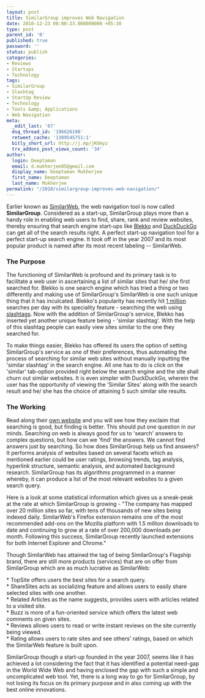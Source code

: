 ```yaml
---
layout: post
title: SimilarGroup improves Web Navigation
date: 2010-12-23 08:00:23.000000000 +05:30
type: post
parent_id: '0'
published: true
password: ''
status: publish
categories:
- Reviews
- Startups
- Technology
tags:
- SimilarGroup
- Slashtag
- StartUp Review
- Technology
- Tools &amp; Applications
- Web Navigation
meta:
  _edit_last: '67'
  dsq_thread_id: '196626198'
  retweet_cache: '1309545751:1'
  bitly_short_url: http://j.mp/jKOmyz
  trx_addons_post_views_count: '34'
author:
  login: Deeptaman
  email: d.mukherjee05@gmail.com
  display_name: Deeptaman Mukherjee
  first_name: Deeptaman
  last_name: Mukherjee
permalink: "/2010/similargroup-improves-web-navigation/"
---
```

<p>Earlier known as <a href="http://techcrunch.com/2010/05/31/similarweb-changes-name-to-similargroup-raises-more-funding/">SimilarWeb</a>, the web navigation tool is now called <strong>SimilarGroup</strong>. Considered as a start-up, SimilarGroup plays more than a handy role in enabling web users to find, share, rank and review websites, thereby ensuring that search engine start-ups like <a href="http://blekko.com/">Blekko</a> and <a href="http://duckduckgo.com/">DuckDuckGo</a> can get all of the search results right. A perfect start-up navigation tool for a perfect start-up search engine. It took off in the year 2007 and its most popular product is named after its most recent labeling -- SimilarWeb.</p>

<h3>The Purpose</h3>
<p>The functioning of SimilarWeb is profound and its primary task is to facilitate a web user in ascertaining a list of similar sites that he/ she first searched for. Blekko is one search engine which has tried a thing or two differently and making use of SimilarGroup's SimilarWeb is one such unique thing that it has inculcated. Blekko's popularity has recently hit <a href="http://crenk.com/blekko-already-receiving-one-million-searches-per-day-after-just-being-live-for-eight-days/">1 million</a> searches per day with its speciality feature - searching the web using <a href="/2010/search-engine-human-touch-and-slashtags-better-search-results/">slashtags</a>. Now with the addition of SimilarGroup's service, Blekko has inserted yet another unique feature being - 'similar slashtag'. With the help of this slashtag people can easily view sites similar to the one they searched for. </p>
<p>To make things easier, Blekko has offered its users the option of setting SimilarGroup's service as one of their preferences, thus automating the process of searching for similar web sites without manually inputting the 'similar slashtag' in the search engine. All one has to do is click on the 'similar' tab-option provided right below the search engine and the site shall churn out similar websites. It is even simpler with DuckDuckGo, wherein the user has the opportunity of viewing the 'Similar Sites' along with the search result and he/ she has the choice of attaining 5 such similar site results.</p>
<h3>The Working</h3>
<p>Read along their <a href="http://www.similargroup.com/">own website</a> and you will see how they exclaim that searching is good, but finding is better. This should put one question in our minds. Searching on web is always good for us to 'search' answers to complex questions, but how can we 'find' the answers. We cannot find answers just by searching. So how does SimilarGroup help us find answers? It performs analysis of websites based on several facets which as mentioned earlier could be user ratings, browsing trends, tag analysis, hyperlink structure, semantic analysis, and automated background research. SimilarGroup has its algorithms programmed in a manner whereby, it can produce a list of the most relevant websites to a given search query.</p>
<p>Here is a look at some statistical information which gives us a sneak-peak at the rate at which SimilarGroup is growing - "The company has mapped over 20 million sites so far, with tens of thousands of new sites being indexed daily. SimilarWeb's Firefox extension remains one of the most recommended add-ons on the Mozilla platform with 1.5 million downloads to date and continuing to grow at a rate of over 200,000 downloads per month. Following this success, SimilarGroup recently launched extensions for both Internet Explorer and Chrome."</p>
<p>Though SimilarWeb has attained the tag of being SimilarGroup's Flagship brand, there are still more products (services) that are on offer from SimilarGroup which are as much lucrative as SimilarWeb:</p>
<p>* TopSite offers users the best sites for a search query.<br />
* ShareSites acts as socializing feature and allows users to easily share selected sites with one another.<br />
* Related Articles as the name suggests, provides users with articles related to a visited site.<br />
* Buzz is more of a fun-oriented service which offers the latest web comments on given sites.<br />
* Reviews allows users to read or write instant reviews on the site currently being viewed.<br />
* Rating allows users to rate sites and see others' ratings, based on which the SimilarWeb feature is built upon.</p>
<p>SimilarGroup though a start-up founded in the year 2007, seems like it has achieved a lot considering the fact that it has identified a potential need-gap in the World Wide Web and having enclosed the gap with such a simple and uncomplicated web tool. Yet, there is a long way to go for SimilarGroup, by not losing its focus on its primary purpose and in also coming up with the best online innovations. </p>
